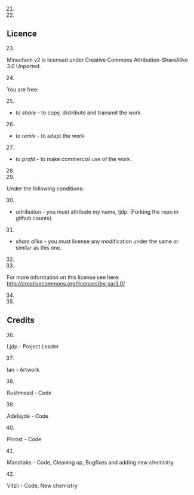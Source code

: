 21.
 

22.
## Licence

23.
Minechem v2 is licensed under Creative Commons Attribution-ShareAlike 3.0 Unported.

24.
You are free:

25.
* _to share_ - to copy, distribute and transmit the work

26.
* _to remix_ - to adapt the work

27.
* _to profit_ - to make commercial use of the work.

28.
 

29.
Under the following conditions:

30.
* _attribution_ - you must attribute my name, ljdp. (Forking the repo in github counts).

31.
* _share alike_ - you must license any modification under the same or similar as this one.

32.
 

33.
For more information on this license see here: http://creativecommons.org/licenses/by-sa/3.0/

34.
 

35.
## Credits

36.
Ljdp - Project Leader

37.
Ian - Artwork

38.
Rushmead - Code

39.
Adelayde - Code

40.
Phrost - Code

41.
Mandrake - Code, Cleaning up, Bugfixes and adding new chemistry 

42.
Vitzli - Code, New chemistry
